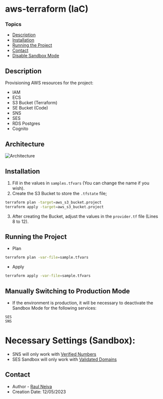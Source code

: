 # aws-terraform (IaC)

### Topics

- [Description](#description)
- [Installation](#installation)
- [Running the Project](#running-the-project)
- [Contact](#contact)
- [Disable Sandbox Mode](#manually-switching-to-production-mode)

## Description

Provisioning AWS resources for the project:

- IAM
- ECS
- S3 Bucket (Terraform)
- SE Bucket (Code)
- SNS
- SES
- RDS Postgres
- Cognito

## Architecture

![Architecture](./img)

## Installation

1. Fill in the values in `samples.tfvars` (You can change the name if you wish).
2. Create the S3 Bucket to store the `.tfstate` file;

```bash
terraform plan -target=aws_s3_bucket.project
terraform apply -target=aws_s3_bucket.project
```

3. After creating the Bucket, adjust the values in the `provider.tf` file (Lines 8 to 12).

## Running the Project

* Plan
```bash
terraform plan -var-file=sample.tfvars
```

* Apply
```bash
terraform apply -var-file=sample.tfvars
```

## Manually Switching to Production Mode

* If the environment is production, it will be necessary to deactivate the Sandbox Mode for the following services:

```
SES
SNS
```

# Necessary Settings (Sandbox):

* SNS will only work with [Verified Numbers](https://docs.aws.amazon.com/sns/latest/dg/sns-sms-sandbox-verifying-phone-numbers.html)
* SES Sandbox will only work with [Validated Domains](https://docs.aws.amazon.com/ses/latest/dg/creating-identities.html)

## Contact

- Author - [Raul Neiva](https://github.com/rneiva)
- Creation Date: 12/05/2023
```